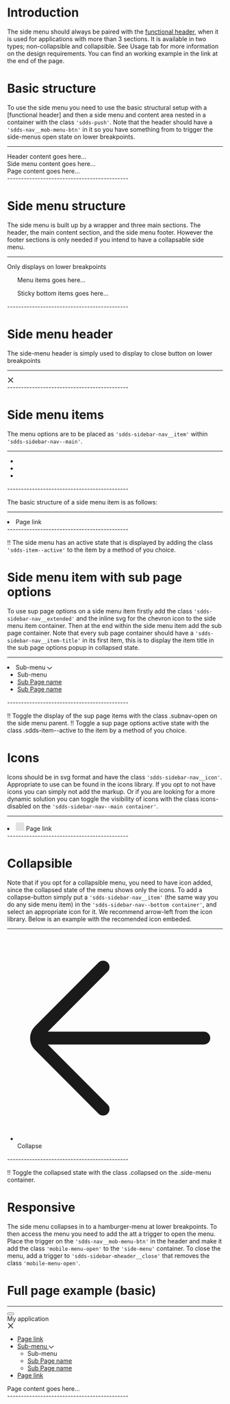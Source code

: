 # Introduction
The side menu should always be paired with the [functional header](/components/header), when it is used for applications with more than 3 sections. It is available in two types; non-collapsible and collapsible. See Usage tab for more information on the design requirements. You can find an working example in the link at the end of the page.


# Basic structure
To use the side menu you need to use the basic structural setup with a [functional header] and then a side menu and content area nested in a container with the class `'sdds-push'`. Note that the header should have a `'sdds-nav__mob-menu-btn'` in it so you have something from to trigger the side-menus open state on lower breakpoints.

--------------------------------------------
<body>
  <sdds-theme></sdds-theme>
  <nav class='sdds-nav sdds-nav__sidemenu'>
    Header content goes here...
  </nav>
  <div class="sdds-push">
    <div class="sdds-sidebar side-menu">
      Side menu content goes here...
    </div>
    <div class="sdds-container">
      Page content goes here...
    </div>
  </div>
<body>
--------------------------------------------



# Side menu structure
The side menu is built up by a wrapper and three main sections. The header, the main content section, and the side menu footer. However the footer sections is only needed if you intend to have a collapsable side menu.

--------------------------------------------
<div class="sdds-sidebar side-menu">
  <div class="sdds-sidebar-mheader">
    Only displays on lower breakpoints
  </div>
  <ul class="sdds-sidebar-nav sdds-sidebar-nav--main">
    Menu items goes here...
  </ul>
  <ul class="sdds-sidebar-nav sdds-sidebar-nav--bottom">
    Sticky bottom items goes here...
  </ul>
</div>
--------------------------------------------


# Side menu header
The side-menu header is simply used to display to close button on lower breakpoints

--------------------------------------------
<div class="sdds-sidebar-mheader">
    <a class="sdds-sidebar-mheader__close">
      <svg width="16" height="16" viewBox="0 0 16 16" fill="none" xmlns="http://www.w3.org/2000/svg"><path fill-rule="evenodd" clip-rule="evenodd" d="M3.40338 2.34308C3.11048 2.05019 2.63561 2.05019 2.34272 2.34308C2.04982 2.63598 2.04982 3.11085 2.34272 3.40374L6.93897 8L2.34283 12.5961C2.04994 12.889 2.04994 13.3639 2.34283 13.6568C2.63572 13.9497 3.1106 13.9497 3.40349 13.6568L7.99963 9.06066L12.5958 13.6568C12.8887 13.9497 13.3635 13.9497 13.6564 13.6568C13.9493 13.3639 13.9493 12.889 13.6564 12.5961L9.06029 8L13.6565 3.40376C13.9494 3.11086 13.9494 2.63599 13.6565 2.3431C13.3636 2.0502 12.8888 2.0502 12.5959 2.3431L7.99963 6.93934L3.40338 2.34308Z" fill="#171719"/></svg>
    </a>
</div>
--------------------------------------------


# Side menu items
The menu options are to be placed as `'sdds-sidebar-nav__item'` within `'sdds-sidebar-nav--main'`.

--------------------------------------------
<ul class="sdds-sidebar-nav sdds-sidebar-nav--main">
  <li class="sdds-sidebar-nav__item"></li>
  <li class="sdds-sidebar-nav__item"></li>
  <li class="sdds-sidebar-nav__item"></li>
</ul>
--------------------------------------------

The basic structure of a side menu item is as follows:

--------------------------------------------
<li class="sdds-sidebar-nav__item">
  <a class="sdds-sidebar-nav__item-link">
    <span>Page link</span>
  </a>
</li>
--------------------------------------------

!! The side menu has an active state that is displayed by adding the class `'sdds-item--active'` to the item by a method of you choice.



# Side menu item with sub page options
To use sup page options on a side menu item firstly add the class `'sdds-sidebar-nav__extended'` and the inline svg for the chevron icon to the side menu item container. Then at the end within the side menu item add the sub page container. Note that every sub page container should have a `'sdds-sidebar-nav__item-title'` in its first item, this is to display the item title in the sub page options popup in collapsed state.

--------------------------------------------
<li class="sdds-sidebar-nav__item sdds-sidebar-nav__extended">
  <a class="sdds-sidebar-nav__item-link">
    <span>Sub-menu</span>
     <svg class="sdds-sidebar-nav__chevron" width="12" height="7" viewBox="0 0 12 7" fill="none" xmlns="http://www.w3.org/2000/svg"><path d="M1 1L6 6L11 1" stroke="currentColor" stroke-width="1.25" stroke-linecap="round" stroke-linejoin="round"></path></svg>
    <!-- Sub menu -->
    <ul class="sdds-sidebar-nav-subnav">
      <li class="sdds-sidebar-nav__title"><span>Sub-menu</span></li>
      <li class="sdds-sidebar-nav__item">
        <a class="sdds-sidebar-nav__item-link" href="#"><span>Sub Page name</span></a>
      </li>
      <li class="sdds-sidebar-nav__item">
        <a class="sdds-sidebar-nav__item-link" href="#"><span>Sub Page name</span></a>
      </li>
    </ul>
    <!-- Sub menu ends -->
  </a>
</li>
--------------------------------------------

!! Toggle the display of the sup page items with the class .subnav-open on the side menu parent.
!! Toggle a sup page options active state with the class .sdds-item--active to the item by a method of you choice.



# Icons
Icons should be in svg format and have the class `'sdds-sidebar-nav__icon'`. Appropriate to use can be found in the icons library. If you opt to not have icons you can simply not add the markup. Or if you are looking for a more dynamic solution you can toggle the visibility of icons with the class icons-disabled on the `'sdds-sidebar-nav--main container'`.

--------------------------------------------
<li class="sdds-sidebar-nav__item">
  <a class="sdds-sidebar-nav__item-link">
    <!-- Icon --> <svg class="sdds-sidebar-nav__icon" width="20" height="20" viewBox="0 0 20 20" fill="#e2e2e4" xmlns="http://www.w3.org/2000/svg"><rect y="0.334473" width="20" height="20"/></svg>
    <span>Page link</span>
  </a>
</li>
--------------------------------------------



# Collapsible
Note that if you opt for a collapsible menu, you need to have icon added, since the collapsed state of the menu shows only the icons. To add a collapse-button simply put a `'sdds-sidebar-nav__item'` (the same way you do any side menu item) in the `'sdds-sidebar-nav--bottom container'`, and select an appropriate icon for it. We recommend arrow-left from the icon library. Below is an example with the recomended icon embeded.

--------------------------------------------
<ul class="sdds-sidebar-nav sdds-sidebar-nav--bottom">
  <li class="sdds-sidebar-nav__item">
    <a class="sdds-sidebar-nav__item-link">
      <svg class="sdds-sidebar-nav__icon" fill="none" xmlns="http://www.w3.org/2000/svg" viewBox="0 0 32 32"><path fill-rule="evenodd" clip-rule="evenodd" d="M14.046 5.685a1 1 0 0 0-1.414-1.415l-9.9 9.9a2.6 2.6 0 0 0 0 3.678l9.9 9.9a1 1 0 1 0 1.415-1.415L4.722 17.01h24.306a1 1 0 0 0 0-2H4.722l9.325-9.324Z" fill="currentColor"/></svg>
      <span>Collapse</span>
    </a>
  </li>
</ul>
--------------------------------------------

!! Toggle the collapsed state with the class .collapsed on the .side-menu container.



# Responsive
The side menu collapses in to a hamburger-menu at lower breakpoints. To then access the menu you need to add the att a trigger to open the menu. Place the trigger on the `'sdds-nav__mob-menu-btn'` in the header and make it add the class `'mobile-menu-open'` to the `'side-menu'` container. To close the menu, add a trigger to `'sdds-sidebar-mheader__close'` that removes the class `'mobile-menu-open'`.


# Full page example (basic)

--------------------------------------------
<body>
  <sdds-theme></sdds-theme>

  <!-- Header -->
  <nav class='sdds-nav'>
      <div class='sdds-nav__left'>
        <button class='sdds-nav__mob-menu-btn'>
          <svg fill="none" xmlns="http://www.w3.org/2000/svg" viewBox="0 0 32 32"><path fill-rule="evenodd" clip-rule="evenodd" d="M3.97 6.998a1 1 0 0 1 1-1h22.05a1 1 0 0 1 0 2H4.97a1 1 0 0 1-1-1ZM3.97 15.982a1 1 0 0 1 1-1h22.05a1 1 0 0 1 0 2H4.97a1 1 0 0 1-1-1ZM3.97 24.966a1 1 0 0 1 1-1h22.05a1 1 0 0 1 0 2H4.97a1 1 0 0 1-1-1Z" fill="currentColor"/></svg>
        </button>
        <div class='sdds-nav__app-name'>My application</div>
      </div>
      <div class='sdds-nav__right'>
        <a class='sdds-nav__item sdds-nav__app-logo' href='#'></a>
      </div>
  </nav>

  <div class="sdds-push">
    <!-- Side menu -->
    <div class="sdds-sidebar side-menu">
      <!-- Side menu header -->
      <div class="sdds-sidebar-mheader">
        <a href="#" class="sdds-sidebar-mheader__close">
          <svg width="16" height="16" viewBox="0 0 16 16" fill="none" xmlns="http://www.w3.org/2000/svg"><path fill-rule="evenodd" clip-rule="evenodd" d="M3.40338 2.34308C3.11048 2.05019 2.63561 2.05019 2.34272 2.34308C2.04982 2.63598 2.04982 3.11085 2.34272 3.40374L6.93897 8L2.34283 12.5961C2.04994 12.889 2.04994 13.3639 2.34283 13.6568C2.63572 13.9497 3.1106 13.9497 3.40349 13.6568L7.99963 9.06066L12.5958 13.6568C12.8887 13.9497 13.3635 13.9497 13.6564 13.6568C13.9493 13.3639 13.9493 12.889 13.6564 12.5961L9.06029 8L13.6565 3.40376C13.9494 3.11086 13.9494 2.63599 13.6565 2.3431C13.3636 2.0502 12.8888 2.0502 12.5959 2.3431L7.99963 6.93934L3.40338 2.34308Z" fill="#171719"/></svg>
        </a>
      </div>
      <!-- Side menu main -->
      <ul class="sdds-sidebar-nav sdds-sidebar-nav--main">
        <!-- Side menu main - Page link -->
        <li class="sdds-sidebar-nav__item">
          <a class="sdds-sidebar-nav__item-link" href="#">
            <span>Page link</span>
          </a>
        </li>
        <!-- Side menu main - Sub menu -->
        <li class="sdds-sidebar-nav__item sdds-sidebar-nav__extended">
          <a class="sdds-sidebar-nav__item-link" href="#">
            <span>Sub-menu</span>
            <svg class="sdds-sidebar-nav__chevron" width="12" height="7" viewBox="0 0 12 7" fill="none" xmlns="http://www.w3.org/2000/svg"><path d="M1 1L6 6L11 1" stroke="currentColor" stroke-width="1.25" stroke-linecap="round" stroke-linejoin="round"></path></svg>
          </a>
          <ul class="sdds-sidebar-nav-subnav">
            <li class="sdds-sidebar-nav-subnav__item">
              <span class="sdds-sidebar-nav__item-title">Sub-menu</span>
            </li>
            <li class="sdds-sidebar-nav-subnav__item">
              <a class="sdds-sidebar-nav__item-link" href="#"><span>Sub Page name</span></a>
            </li>
            <li class="sdds-sidebar-nav-subnav__item">
              <a class="sdds-sidebar-nav__item-link" href="#"><span>Sub Page name</span></a>
            </li>
          </ul>
        </li>
        <!-- Side menu main - Page link -->
        <li class="sdds-sidebar-nav__item">
          <a class="sdds-sidebar-nav__item-link" href="#">
            <span>Page link</span>
          </a>
        </li>
      </ul>
    </div>
    <!-- Page Content -->
    <div class="sdds-container">
		  Page content goes here...
	  </div>
  </div>

</body>
--------------------------------------------

